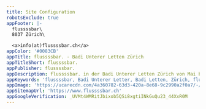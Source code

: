 ```yaml
---
title: Site Configuration
robotsExclude: true
appFooter: |-
  flussssbar\
  8037 Zürich\

  <a>info(at)flussssbar.ch</a>
appColor: '#0083CB'
appTitle: flussssbar. - Badi Unterer Letten Zürich
appTitleShort: flussssbar.
appPublisher: flussssbar.
appDescription: flussssbar. in der Badi Unterer Letten Zürich von Mai bis August, jeden Dienstagabend ab 20.15 Uhr.
appKeywords: 'flussssbar, Badi Unterer Letter, Badi Letten, Zürich, flussssbar Zürich'
appImage: 'https://ucarecdn.com/4a360782-63d3-420a-8e68-9c2990a2f0a7/-/resize/800x/'
appSitemapUrl: 'https://www.flussssbar.ch'
appGoogleVerification: _UVMt4WMRitJbixob5QSi8xgtiINkGuQu23_44XxR0M
---
```


